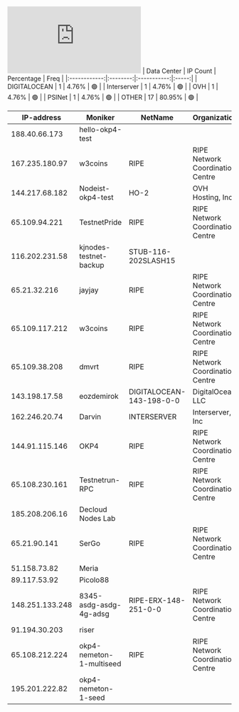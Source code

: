 ![Diagramm](https://github.com/obajay/StateSync-snapshots/blob/main/Projects/OKP4/1/README.md)
| Data Center | IP Count | Percentage | Freq |
|:------------:|:--------:|:-----------:|:-----:|
| DIGITALOCEAN | 1 | 4.76% | 🟢 |
| Interserver | 1 | 4.76% | 🟢 |
| OVH | 1 | 4.76% | 🟢 |
| PSINet | 1 | 4.76% | 🟢 |
| OTHER | 17 | 80.95% | 🟢 |

<!-- START_TABLE -->
| IP-address | Moniker | NetName | Organization |
|-------------|-------------|-------------|-------------|
| 188.40.66.173 | hello-okp4-test |  |  |
| 167.235.180.97 | w3coins | RIPE | RIPE Network Coordination Centre |
| 144.217.68.182 | Nodeist-okp4-test | HO-2 | OVH Hosting, Inc. |
| 65.109.94.221 | TestnetPride | RIPE | RIPE Network Coordination Centre |
| 116.202.231.58 | kjnodes-testnet-backup | STUB-116-202SLASH15 |  |
| 65.21.32.216 | jayjay | RIPE | RIPE Network Coordination Centre |
| 65.109.117.212 | w3coins | RIPE | RIPE Network Coordination Centre |
| 65.109.38.208 | dmvrt | RIPE | RIPE Network Coordination Centre |
| 143.198.17.58 | eozdemirok | DIGITALOCEAN-143-198-0-0 | DigitalOcean, LLC |
| 162.246.20.74 | Darvin | INTERSERVER | Interserver, Inc |
| 144.91.115.146 | OKP4 | RIPE | RIPE Network Coordination Centre |
| 65.108.230.161 | Testnetrun-RPC | RIPE | RIPE Network Coordination Centre |
| 185.208.206.16 | Decloud Nodes Lab |  |  |
| 65.21.90.141 | SerGo | RIPE | RIPE Network Coordination Centre |
| 51.158.73.82 | Meria |  |  |
| 89.117.53.92 | Picolo88 |  |  |
| 148.251.133.248 | 8345-asdg-asdg-4g-adsg | RIPE-ERX-148-251-0-0 | RIPE Network Coordination Centre |
| 91.194.30.203 | riser |  |  |
| 65.108.212.224 | okp4-nemeton-1-multiseed | RIPE | RIPE Network Coordination Centre |
| 195.201.222.82 | okp4-nemeton-1-seed |  |  |

<!-- END_TABLE -->